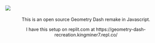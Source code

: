 # <img align="center" src="https://geometry-dash-recreation.kingminer7.repl.co/assets/logo.png">
<p align="center">This is an open source Geometry Dash remake in Javascript.</p>
<p align="center">I have this setup on replit.com at https://geometry-dash-recreation.kingminer7.repl.co/</p>
